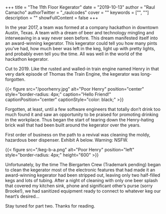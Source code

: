 +++
title = "The 11th Floor Kegerator"
date = "2019-10-13"
author = "Raul Camacho"
authorTwitter = "_raulcodes"
cover = ""
keywords = ["", ""]
description = ""
showFullContent = false
+++

In the year 2017, a team was formed at a company hackathon in downtown Austin, Texas. A team with a dream of beer and technology mingling and interweaving in a way never seen before. This dream manifested itself into an award-winning kegerator. This kegerator could tell you how many pints you’ve had, how much beer was left in the keg, light up with pretty lights, and probably even tell you the time. All was well in the world of the hackathon kegerator.

Cut to 2019. Like the rusted and walled-in train engine named Henry in that very dark episode of Thomas the Train Engine, the kegerator was long-forgotten.

{{< figure src="/poorhenry.jpg" alt="Poor Henry" position="center" style="border-radius: 4px;" caption="Hello Friend!" captionPosition="center" captionStyle="color: black;" >}}

Forgotten, at least, until a few software engineers that totally don’t drink too much found it and saw an opportunity to be praised for promoting drinking in the workplace. Thus began the start of tearing down the Henry-hating brick wall that had been built around the kegerator over the years.

First order of business on the path to a revival was cleaning the moldy, hazardous beer dispenser. Exhibit A below. Warning: NSFW.

{{< figure src="/keg-b-a.png" alt="Poor Henry" position="left" style="border-radius: 4px;" height="600" >}}

Unfortunately, by the time The Biergarten Crew (Trademark pending) began to clean the kegerator most of the electronic features that had made it an award-winning kegerator had been stripped out, leaving only two half-filled kegs and lots of tubing. After a night of cleaning with only one beer splash that covered my kitchen sink, phone and significant other’s purse (sorry Brooke!), we had sanitized equipment ready to connect to whatever keg our heart’s desired…

Stay tuned for part two. Thanks for reading.